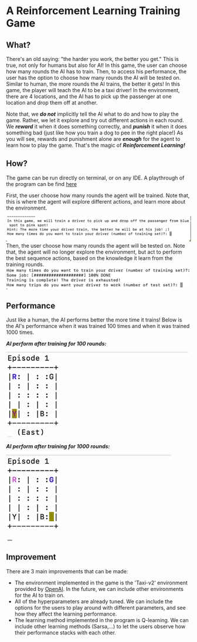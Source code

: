 # A Reinforcement Learning Training Game

## What?
There's an old saying: "the harder you work, the better you get." This is true, not only for humans but also for AI! In this game, the user can choose how many rounds the AI has to train. Then, to access his performance, the user has the option to choose how many rounds the AI will be tested on. Similar to human, the more rounds the AI trains, the better it gets! In this game, the player will teach the AI to be a taxi driver! In the environment, there are 4 locations, and the AI has to pick up the passenger at one location and drop them off at another. 

Note that, we ***do not*** implicitly tell the AI what to do and how to play the game. Rather, we let it explore and try out different actions in each round. We ***reward*** it when it does something correctly, and ***punish*** it when it does something bad (just like how you train a dog to pee in the right place!) As you will see, rewards and punishment alone are ***enough*** for the agent to learn how to play the game. That's the magic of ***Reinforcement Learning!*** 

## How?
The game can be run directly on terminal, or on any IDE. A playthrough of the program can be find [here](https://www.youtube.com/watch?v=xtqAbc157JQ)

First, the user choose how many rounds the agent will be trained. Note that, this is where the agent will explore different actions, and learn more about the environment. 

![](Screenshot%20Train.png)
Then, the user choose how many rounds the agent will be tested on. Note that, the agent will no longer explore the environment, but act to perform the best sequence actions, based on the knowledge it learn from the training rounds. 
![](Screenshot%20Test.png)
## Performance

Just like a human, the AI performs better the more time it trains! Below is the AI's performance when it was trained 100 times and when it was trained 1000 times. 

***AI perform after training for 100 rounds:***

![](100%20round.gif)

***AI perform after training for 1000 rounds:***

![](1000%20round.gif)

## Improvement
There are 3 main improvements that can be made:
- The environment implemented in the game is the 'Taxi-v2' environment provided by [OpenAI](https://gym.openai.com/envs/#classic_control). In the future, we can include other environments for the AI to train on. 
- All of the hyperparameters are already tuned. We can include the options for the users to play around with different parameters, and see how they affect the learning performance. 
- The learning method implemented in the program is Q-learning. We can include other learning methods (Sarsa,...) to let the users observe how their performance stacks with each other. 



